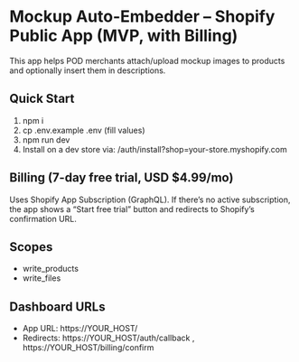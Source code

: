 # Mockup Auto-Embedder – Shopify Public App (MVP, with Billing)

This app helps POD merchants attach/upload mockup images to products and optionally insert them in descriptions.

## Quick Start
1) npm i
2) cp .env.example .env  (fill values)
3) npm run dev
4) Install on a dev store via: /auth/install?shop=your-store.myshopify.com

## Billing (7-day free trial, USD $4.99/mo)
Uses Shopify App Subscription (GraphQL). If there’s no active subscription, the app shows a “Start free trial” button and redirects to Shopify’s confirmation URL.

## Scopes
- write_products
- write_files

## Dashboard URLs
- App URL: https://YOUR_HOST/
- Redirects: https://YOUR_HOST/auth/callback , https://YOUR_HOST/billing/confirm
